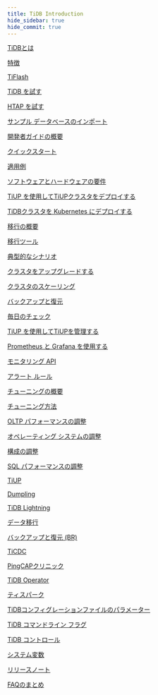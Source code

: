 ```yaml
---
title: TiDB Introduction
hide_sidebar: true
hide_commit: true
---
```


<LearningPathContainer platform="tidb" title="TiDB" subTitle="TiDBは、HTAP（Hybrid Transactional and Analytical Processing）ワークロードをサポートするオープンソースの分散型SQLデータベースです。TiDBを使用するために必要なガイド、サンプル、およびリファレンスをご参照ください。">

<!-- Localization note for TiDB:

- English: use distributed SQL, and start to emphasize HTAP
- Chinese: can keep "NewSQL" and emphasize one-stop real-time HTAP ("一栈式实时 HTAP")
- Japanese: use NewSQL because it is well-recognized

-->

<LearningPath label="Learn" icon="cloud1">

[TiDBとは](https://docs.pingcap.com/tidb/v6.5/overview)

[特徴](https://docs.pingcap.com/tidb/v6.5/basic-features)

[TiFlash](https://docs.pingcap.com/tidb/v6.5/tiflash-overview)

</LearningPath>

<LearningPath label="Try" icon="cloud5">

[TiDB を試す](https://docs.pingcap.com/tidb/v6.5/quick-start-with-tidb)

[HTAP を試す](https://docs.pingcap.com/tidb/v6.5/quick-start-with-htap)

[サンプル データベースのインポート](https://docs.pingcap.com/tidb/v6.5/import-example-data)

</LearningPath>

<LearningPath label="Develop" icon="doc8">

[開発者ガイドの概要](https://docs.pingcap.com/tidb/v6.5/dev-guide-overview)

[クイックスタート](https://docs.pingcap.com/tidb/v6.5/dev-guide-build-cluster-in-cloud)

[適用例](https://docs.pingcap.com/tidb/v6.5/dev-guide-sample-application-spring-boot)

</LearningPath>

<LearningPath label="Deploy" icon="deploy">

[ソフトウェアとハードウェアの要件](https://docs.pingcap.com/tidb/v6.5/hardware-and-software-requirements)

[TiUP を使用してTiUPクラスタをデプロイする](https://docs.pingcap.com/tidb/v6.5/production-deployment-using-tiup)

[TiDBクラスタを Kubernetes にデプロイする](https://docs.pingcap.com/tidb/v6.5/tidb-in-kubernetes)

</LearningPath>

<LearningPath label="Migrate" icon="cloud3">

[移行の概要](https://docs.pingcap.com/tidb/v6.5/migration-overview)

[移行ツール](https://docs.pingcap.com/tidb/v6.5/migration-tools)

[典型的なシナリオ](https://docs.pingcap.com/tidb/v6.5/migrate-aurora-to-tidb)

</LearningPath>

<LearningPath label="Maintain" icon="maintain">

[クラスタをアップグレードする](https://docs.pingcap.com/tidb/v6.5/upgrade-tidb-using-tiup)

[クラスタのスケーリング](https://docs.pingcap.com/tidb/v6.5/scale-tidb-using-tiup)

[バックアップと復元](https://docs.pingcap.com/tidb/v6.5/backup-and-restore-overview)

[毎日のチェック](https://docs.pingcap.com/tidb/v6.5/daily-check)

[TiUP を使用してTiUPを管理する](https://docs.pingcap.com/tidb/v6.5/maintain-tidb-using-tiup)

</LearningPath>

<LearningPath label="Monitor" icon="cloud6">

[Prometheus と Grafana を使用する](https://docs.pingcap.com/tidb/v6.5/tidb-monitoring-framework)

[モニタリング API](https://docs.pingcap.com/tidb/v6.5/tidb-monitoring-api)

[アラート ルール](https://docs.pingcap.com/tidb/v6.5/alert-rules)

</LearningPath>

<LearningPath label="Tune" icon="tidb-cloud-tune">

[チューニングの概要](https://docs.pingcap.com/tidb/v6.5/performance-tuning-overview)

[チューニング方法](https://docs.pingcap.com/tidb/v6.5/performance-tuning-methods)

[OLTP パフォーマンスの調整](https://docs.pingcap.com/tidb/v6.5/performance-tuning-practices)

[オペレーティング システムの調整](https://docs.pingcap.com/tidb/v6.5/tune-operating-system)

[構成の調整](https://docs.pingcap.com/tidb/v6.5/configure-memory-usage)

[SQL パフォーマンスの調整](https://docs.pingcap.com/tidb/v6.5/sql-tuning-overview)

</LearningPath>

<LearningPath label="Tools" icon="doc7">

[TiUP](https://docs.pingcap.com/tidb/v6.5/tiup-overview)

[Dumpling](https://docs.pingcap.com/tidb/v6.5/dumpling-overview)

[TiDB Lightning](https://docs.pingcap.com/tidb/v6.5/tidb-lightning-overview)

[データ移行](https://docs.pingcap.com/tidb/v6.5/dm-overview)

[バックアップと復元 (BR)](https://docs.pingcap.com/tidb/v6.5/backup-and-restore-overview)

[TiCDC](https://docs.pingcap.com/tidb/v6.5/ticdc-overview)

[PingCAPクリニック](https://docs.pingcap.com/tidb/v6.5/clinic-introduction)

[TiDB Operator](https://docs.pingcap.com/tidb/v6.5/tidb-operator-overview)

[ティスパーク](https://docs.pingcap.com/tidb/v6.5/tispark-overview)

</LearningPath>

<LearningPath label="Reference" icon="cloud-dev">

[TiDBコンフィグレーションファイルのパラメーター](https://docs.pingcap.com/tidb/v6.5/tidb-configuration-file)

[TiDB コマンドライン フラグ](https://docs.pingcap.com/tidb/v6.5/command-line-flags-for-tidb-configuration)

[TiDB コントロール](https://docs.pingcap.com/tidb/v6.5/tidb-control)

[システム変数](https://docs.pingcap.com/tidb/v6.5/system-variables)

[リリースノート](https://docs.pingcap.com/tidb/v6.5/release-notes)

[FAQのまとめ](https://docs.pingcap.com/tidb/v6.5/faq-overview)

</LearningPath>

</LearningPathContainer>
